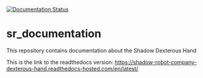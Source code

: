 [![Documentation Status](https://readthedocs.com/projects/shadow-robot-company-dexterous-hand/badge/?version=latest)](https://shadow-robot-company-dexterous-hand.readthedocs-hosted.com/en/latest/?badge=latest)

# sr_documentation
This repository contains documentation about the Shadow Dexterous Hand

This is the link to the readthedocs version: https://shadow-robot-company-dexterous-hand.readthedocs-hosted.com/en/latest/
